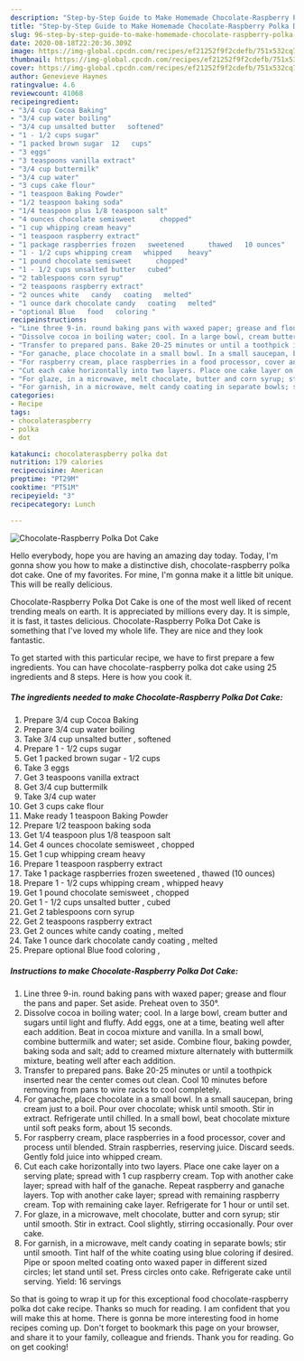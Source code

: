 ```yaml
---
description: "Step-by-Step Guide to Make Homemade Chocolate-Raspberry Polka Dot Cake"
title: "Step-by-Step Guide to Make Homemade Chocolate-Raspberry Polka Dot Cake"
slug: 96-step-by-step-guide-to-make-homemade-chocolate-raspberry-polka-dot-cake
date: 2020-08-18T22:20:36.309Z
image: https://img-global.cpcdn.com/recipes/ef21252f9f2cdefb/751x532cq70/chocolate-raspberry-polka-dot-cake-recipe-main-photo.jpg
thumbnail: https://img-global.cpcdn.com/recipes/ef21252f9f2cdefb/751x532cq70/chocolate-raspberry-polka-dot-cake-recipe-main-photo.jpg
cover: https://img-global.cpcdn.com/recipes/ef21252f9f2cdefb/751x532cq70/chocolate-raspberry-polka-dot-cake-recipe-main-photo.jpg
author: Genevieve Haynes
ratingvalue: 4.6
reviewcount: 41068
recipeingredient:
- "3/4 cup Cocoa Baking"
- "3/4 cup water boiling"
- "3/4 cup unsalted butter   softened"
- "1 - 1/2 cups sugar"
- "1 packed brown sugar  12   cups"
- "3 eggs"
- "3 teaspoons vanilla extract"
- "3/4 cup buttermilk"
- "3/4 cup water"
- "3 cups cake flour"
- "1 teaspoon Baking Powder"
- "1/2 teaspoon baking soda"
- "1/4 teaspoon plus 1/8 teaspoon salt"
- "4 ounces chocolate semisweet      chopped"
- "1 cup whipping cream heavy"
- "1 teaspoon raspberry extract"
- "1 package raspberries frozen   sweetened      thawed   10 ounces"
- "1 - 1/2 cups whipping cream   whipped    heavy"
- "1 pound chocolate semisweet      chopped"
- "1 - 1/2 cups unsalted butter   cubed"
- "2 tablespoons corn syrup"
- "2 teaspoons raspberry extract"
- "2 ounces white   candy   coating   melted"
- "1 ounce dark chocolate candy   coating   melted"
- "optional Blue   food   coloring "
recipeinstructions:
- "Line three 9-in. round baking pans with waxed paper; grease and flour the pans and paper. Set aside. Preheat oven to 350°."
- "Dissolve cocoa in boiling water; cool. In a large bowl, cream butter and sugars until light and fluffy. Add eggs, one at a time, beating well after each addition. Beat in cocoa mixture and vanilla. In a small bowl, combine buttermilk and water; set aside. Combine flour, baking powder, baking soda and salt; add to creamed mixture alternately with buttermilk mixture, beating well after each addition."
- "Transfer to prepared pans. Bake 20-25 minutes or until a toothpick inserted near the center comes out clean. Cool 10 minutes before removing from pans to wire racks to cool completely."
- "For ganache, place chocolate in a small bowl. In a small saucepan, bring cream just to a boil. Pour over chocolate; whisk until smooth. Stir in extract. Refrigerate until chilled. In a small bowl, beat chocolate mixture until soft peaks form, about 15 seconds."
- "For raspberry cream, place raspberries in a food processor, cover and process until blended. Strain raspberries, reserving juice. Discard seeds. Gently fold juice into whipped cream."
- "Cut each cake horizontally into two layers. Place one cake layer on a serving plate; spread with 1 cup raspberry cream. Top with another cake layer; spread with half of the ganache. Repeat raspberry and ganache layers. Top with another cake layer; spread with remaining raspberry cream. Top with remaining cake layer. Refrigerate for 1 hour or until set."
- "For glaze, in a microwave, melt chocolate, butter and corn syrup; stir until smooth. Stir in extract. Cool slightly, stirring occasionally. Pour over cake."
- "For garnish, in a microwave, melt candy coating in separate bowls; stir until smooth. Tint half of the white coating using blue coloring if desired. Pipe or spoon melted coating onto waxed paper in different sized circles; let stand until set. Press circles onto cake. Refrigerate cake until serving. Yield: 16 servings"
categories:
- Recipe
tags:
- chocolateraspberry
- polka
- dot

katakunci: chocolateraspberry polka dot 
nutrition: 179 calories
recipecuisine: American
preptime: "PT29M"
cooktime: "PT51M"
recipeyield: "3"
recipecategory: Lunch

---
```



![Chocolate-Raspberry Polka Dot Cake](https://img-global.cpcdn.com/recipes/ef21252f9f2cdefb/751x532cq70/chocolate-raspberry-polka-dot-cake-recipe-main-photo.jpg)

Hello everybody, hope you are having an amazing day today. Today, I'm gonna show you how to make a distinctive dish, chocolate-raspberry polka dot cake. One of my favorites. For mine, I'm gonna make it a little bit unique. This will be really delicious.

Chocolate-Raspberry Polka Dot Cake is one of the most well liked of recent trending meals on earth. It is appreciated by millions every day. It is simple, it is fast, it tastes delicious. Chocolate-Raspberry Polka Dot Cake is something that I've loved my whole life. They are nice and they look fantastic.




To get started with this particular recipe, we have to first prepare a few ingredients. You can have chocolate-raspberry polka dot cake using 25 ingredients and 8 steps. Here is how you cook it.

<!--inarticleads1-->

##### The ingredients needed to make Chocolate-Raspberry Polka Dot Cake:

1. Prepare 3/4 cup Cocoa Baking
1. Prepare 3/4 cup water boiling
1. Take 3/4 cup unsalted butter ,  softened
1. Prepare 1 - 1/2 cups sugar
1. Get 1 packed brown sugar - 1/2   cups
1. Take 3 eggs
1. Get 3 teaspoons vanilla extract
1. Get 3/4 cup buttermilk
1. Take 3/4 cup water
1. Get 3 cups cake flour
1. Make ready 1 teaspoon Baking Powder
1. Prepare 1/2 teaspoon baking soda
1. Get 1/4 teaspoon plus 1/8 teaspoon salt
1. Get 4 ounces chocolate semisweet    ,  chopped
1. Get 1 cup whipping cream heavy
1. Prepare 1 teaspoon raspberry extract
1. Take 1 package raspberries frozen   sweetened    ,  thawed   (10 ounces)
1. Prepare 1 - 1/2 cups whipping cream ,  whipped    heavy
1. Get 1 pound chocolate semisweet    ,  chopped
1. Get 1 - 1/2 cups unsalted butter ,  cubed
1. Get 2 tablespoons corn syrup
1. Get 2 teaspoons raspberry extract
1. Get 2 ounces white   candy   coating ,  melted
1. Take 1 ounce dark chocolate candy   coating ,  melted
1. Prepare optional Blue   food   coloring ,




<!--inarticleads2-->

##### Instructions to make Chocolate-Raspberry Polka Dot Cake:

1. Line three 9-in. round baking pans with waxed paper; grease and flour the pans and paper. Set aside. Preheat oven to 350°.
1. Dissolve cocoa in boiling water; cool. In a large bowl, cream butter and sugars until light and fluffy. Add eggs, one at a time, beating well after each addition. Beat in cocoa mixture and vanilla. In a small bowl, combine buttermilk and water; set aside. Combine flour, baking powder, baking soda and salt; add to creamed mixture alternately with buttermilk mixture, beating well after each addition.
1. Transfer to prepared pans. Bake 20-25 minutes or until a toothpick inserted near the center comes out clean. Cool 10 minutes before removing from pans to wire racks to cool completely.
1. For ganache, place chocolate in a small bowl. In a small saucepan, bring cream just to a boil. Pour over chocolate; whisk until smooth. Stir in extract. Refrigerate until chilled. In a small bowl, beat chocolate mixture until soft peaks form, about 15 seconds.
1. For raspberry cream, place raspberries in a food processor, cover and process until blended. Strain raspberries, reserving juice. Discard seeds. Gently fold juice into whipped cream.
1. Cut each cake horizontally into two layers. Place one cake layer on a serving plate; spread with 1 cup raspberry cream. Top with another cake layer; spread with half of the ganache. Repeat raspberry and ganache layers. Top with another cake layer; spread with remaining raspberry cream. Top with remaining cake layer. Refrigerate for 1 hour or until set.
1. For glaze, in a microwave, melt chocolate, butter and corn syrup; stir until smooth. Stir in extract. Cool slightly, stirring occasionally. Pour over cake.
1. For garnish, in a microwave, melt candy coating in separate bowls; stir until smooth. Tint half of the white coating using blue coloring if desired. Pipe or spoon melted coating onto waxed paper in different sized circles; let stand until set. Press circles onto cake. Refrigerate cake until serving. Yield: 16 servings




So that is going to wrap it up for this exceptional food chocolate-raspberry polka dot cake recipe. Thanks so much for reading. I am confident that you will make this at home. There is gonna be more interesting food in home recipes coming up. Don't forget to bookmark this page on your browser, and share it to your family, colleague and friends. Thank you for reading. Go on get cooking!
